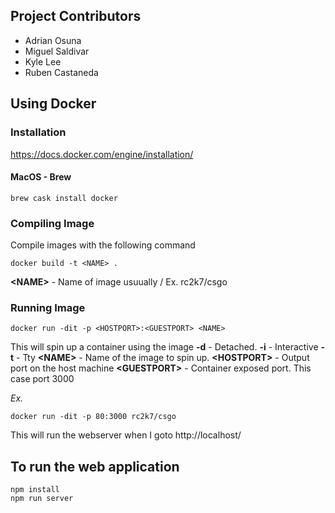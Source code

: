 ## Project Contributors

+ Adrian Osuna
+ Miguel Saldivar
+ Kyle Lee
+ Ruben Castaneda

## Using Docker

### Installation

https://docs.docker.com/engine/installation/

#### MacOS - Brew

```
brew cask install docker
```

### Compiling Image

Compile images with the following command

```
docker build -t <NAME> .
```

__\<NAME\>__ - Name of image usuually <author>/<name> Ex. rc2k7/csgo

### Running Image

```
docker run -dit -p <HOSTPORT>:<GUESTPORT> <NAME> 
```

This will spin up a container using the image <NAME>
__-d__ - Detached.
__-i__ - Interactive
__-t__ - Tty
__\<NAME\>__ - Name of the image to spin up.
__\<HOSTPORT\>__ - Output port on the host machine
__\<GUESTPORT\>__ - Container exposed port.  This case port 3000

_Ex._
```
docker run -dit -p 80:3000 rc2k7/csgo
```
This will run the webserver when I goto http://localhost/

## To run the web application
```
npm install
npm run server
```

